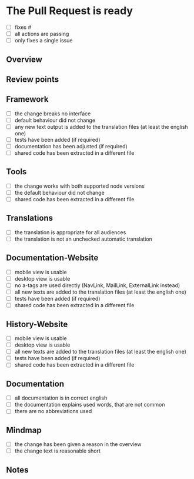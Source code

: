 # The Pull Request is ready

- [ ] fixes #<!-- YOUR ISSUE ID HERE -->
- [ ] all actions are passing
- [ ] only fixes a single issue

## Overview

<!-- Provide a brief description of the changes introduced by this
Pull Request. -->

## Review points

<!-- List the points to be reviewed in detail 
and the points you are not confident about. -->
<!-- Delete this section if not needed -->

## Framework

- [ ] the change breaks no interface
- [ ] default behaviour did not change
- [ ] any new text output is added to the translation files (at least the english one)
- [ ] tests have been added (if required)
- [ ] documentation has been adjusted (if required)
- [ ] shared code has been extracted in a different file

## Tools

- [ ] the change works with both supported node versions
- [ ] the default behaviour did not change
- [ ] shared code has been extracted in a different file

## Translations

- [ ] the translation is appropriate for all audiences
- [ ] the translation is not an unchecked automatic translation

## Documentation-Website

- [ ] mobile view is usable
- [ ] desktop view is usable
- [ ] no a-tags are used directly (NavLink, MailLink, ExternalLink instead)
- [ ] all new texts are added to the translation files (at least the english one)
- [ ] tests have been added (if required)
- [ ] shared code has been extracted in a different file

## History-Website

- [ ] mobile view is usable
- [ ] desktop view is usable
- [ ] all new texts are added to the translation files (at least the english one)
- [ ] tests have been added (if required)
- [ ] shared code has been extracted in a different file

## Documentation

- [ ] all documentation is in correct english
- [ ] the documentation explains used words, that are not common
- [ ] there are no abbreviations used

## Mindmap

- [ ] the change has been given a reason in the overview
- [ ] the change text is reasonable short

## Notes

<!-- Write any note or comment. You can share your thoughts or ideas. -->
<!-- Delete this section if not needed -->
